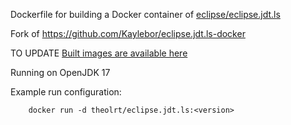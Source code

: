 Dockerfile for building a Docker container of [eclipse/eclipse.jdt.ls](https://github.com/eclipse-jdtls/eclipse.jdt.ls)

Fork of https://github.com/Kaylebor/eclipse.jdt.ls-docker

TO UPDATE
[Built images are available here](https://hub.docker.com/r/kaylebor/eclipse.jdt.ls)

Running on OpenJDK 17

Example run configuration:

        docker run -d theolrt/eclipse.jdt.ls:<version>
